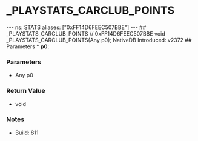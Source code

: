 # _PLAYSTATS_CARCLUB_POINTS

--- ns: STATS aliases: ["0xFF14D6FEEC507BBE"] --- ## _PLAYSTATS_CARCLUB_POINTS  // 0xFF14D6FEEC507BBE void _PLAYSTATS_CARCLUB_POINTS(Any p0);  NativeDB Introduced: v2372  ## Parameters * **p0**:

### Parameters
* Any p0

### Return Value
* void

### Notes
* Build: 811

